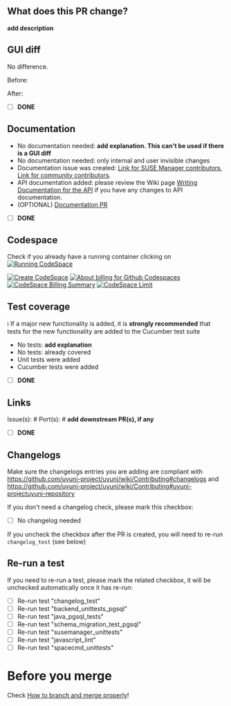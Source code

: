 ## What does this PR change?

**add description**

## GUI diff

No difference.

Before:

After:

- [ ] **DONE**

## Documentation
- No documentation needed: **add explanation. This can't be used if there is a GUI diff**
- No documentation needed: only internal and user invisible changes
- Documentation issue was created: [Link for SUSE Manager contributors](https://github.com/SUSE/spacewalk/issues/new?template=ISSUE_TEMPLATE_DOCUMENTATION.md&labels=documentation&projects=SUSE/spacewalk/31), [Link for community contributors](https://github.com/uyuni-project/uyuni-docs/issues/new).
- API documentation added: please review the Wiki page [Writing Documentation for the API](https://github.com/uyuni-project/uyuni/wiki/Writing-documentation-for-the-API) if you have any changes to API documentation.
- (OPTIONAL) [Documentation PR](https://github.com/uyuni-project/uyuni-docs/pulls)

- [ ] **DONE**

## Codespace
<!-- Button to create CodeSpace -->

Check if you already have a running container clicking on [![Running CodeSpace](https://badgen.net/badge/Running/CodeSpace/green)](https://github.com/codespaces) 

[![Create CodeSpace](https://img.shields.io/badge/Create-CodeSpace-blue.svg)](https://codespaces.new/mbussolotto/uyuni)  [![About billing for Github Codespaces](https://badgen.net/badge/CodeSpace/Price)](https://docs.github.com/en/billing/managing-billing-for-github-codespaces/about-billing-for-github-codespaces) [![CodeSpace Billing Summary](https://badgen.net/badge/CodeSpace/Billing%20Summary)](https://github.com/settings/billing/summary) [![CodeSpace Limit](https://badgen.net/badge/CodeSpace/Spending%20Limit)](https://github.com/settings/billing/spending_limit)

## Test coverage
ℹ️ If a major new functionality is added, it is **strongly recommended** that tests for the new functionality are added to the Cucumber test suite
- No tests: **add explanation**
- No tests: already covered
- Unit tests were added
- Cucumber tests were added

- [ ] **DONE**

## Links

Issue(s): #
Port(s): # **add downstream PR(s), if any**

- [ ] **DONE**

## Changelogs

Make sure the changelogs entries you are adding are compliant with https://github.com/uyuni-project/uyuni/wiki/Contributing#changelogs and https://github.com/uyuni-project/uyuni/wiki/Contributing#uyuni-projectuyuni-repository

If you don't need a changelog check, please mark this checkbox:

- [ ] No changelog needed

If you uncheck the checkbox after the PR is created, you will need to re-run `changelog_test` (see below)

## Re-run a test

If you need to re-run a test, please mark the related checkbox, it will be unchecked automatically once it has re-run:

- [ ] Re-run test "changelog_test"
- [ ] Re-run test "backend_unittests_pgsql"
- [ ] Re-run test "java_pgsql_tests"
- [ ] Re-run test "schema_migration_test_pgsql"
- [ ] Re-run test "susemanager_unittests"
- [ ] Re-run test "javascript_lint"
- [ ] Re-run test "spacecmd_unittests"

# Before you merge

Check [How to branch and merge properly](https://github.com/uyuni-project/uyuni/wiki/How-to-branch-and-merge-properly)!
